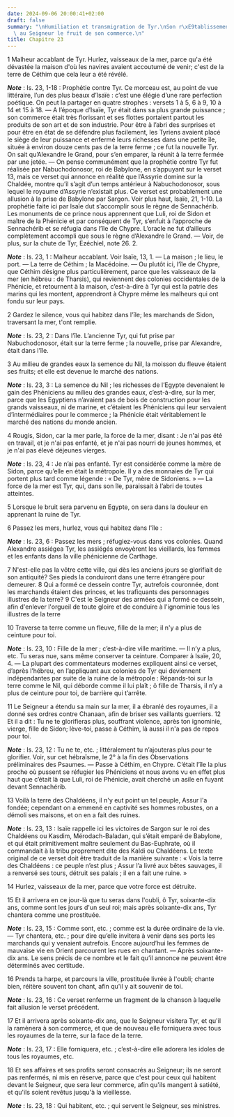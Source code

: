 ```yaml
---
date: 2024-09-06 20:00:41+02:00
draft: false
summary: "\nHumiliation et transmigration de Tyr.\nSon r\xE9tablissement.\nElle consacrera\
  \ au Seigneur le fruit de son commerce.\n"
title: Chapitre 23
---
```





1 Malheur accablant de Tyr. Hurlez, vaisseaux de la mer, parce qu'a été dévastée la maison d'où les navires avaient accoutumé de venir; c'est de la terre de Céthim que cela leur a été révélé.

***Note*** :  Is. 23, 1-18 : Prophétie contre Tyr. Ce morceau est, au point de vue littéraire, l’un des plus beaux d’Isaïe : c’est une élégie d’une rare perfection poétique. On peut la partager en quatre strophes : versets 1 à 5, 6 à 9, 10 à 14 et 15 à 18. ― A l’époque d’Isaïe, Tyr était dans sa plus grande puissance ; son commerce était très florissant et ses flottes portaient partout les produits de son art et de son industrie. Pour être à l’abri des surprises et pour être en état de se défendre plus facilement, les Tyriens avaient placé le siège de leur puissance et enfermé leurs richesses dans une petite île, située à environ douze cents pas de la terre ferme ; ce fut la nouvelle Tyr. On sait qu’Alexandre le Grand, pour s’en emparer, la réunit à la terre fermée par une jetée. ― On pense communément que la prophétie contre Tyr fut réalisée par Nabuchodonosor, roi de Babylone, en s’appuyant sur le verset 13, mais ce verset qui annonce en réalité que l’Assyrie domine sur la Chaldée, montre qu’il s’agit d’un temps
antérieur à Nabuchodonosor, sous lequel le royaume d’Assyrie n’existait plus. Ce verset est probablement une allusion à la prise de Babylone par Sargon. Voir plus haut, Isaïe, 21, 1-10. La prophétie faite ici par Isaïe dut s’accomplir sous le règne de Sennachérib. Les monuments de ce prince nous apprennent que Luli, roi de Sidon et maître de la Phénicie et par conséquent de Tyr, s’enfuit à l’approche de Sennachérib et se réfugia dans l’île de Chypre. L’oracle ne fut d’ailleurs complètement accompli que sous le règne d’Alexandre le Grand. ― Voir, de plus, sur la chute de Tyr, Ezéchiel, note 26. 2.

***Note*** :  Is. 23, 1 : Malheur accablant. Voir Isaïe, 13, 1. ― La maison ; le lieu, le port. ― La terre de Céthim ; la Macédoine. ― Ou plutôt ici, l’île de Chypre, que Céthim désigne plus particulièrement, parce que les vaisseaux de la mer (en hébreu : de Tharsis), qui reviennent des colonies occidentales de la Phénicie, et retournent à la maison, c’est-à-dire à Tyr qui est la patrie des marins qui les montent, apprendront à Chypre même les malheurs qui ont fondu sur leur pays.


2 Gardez le silence, vous qui habitez dans l'île; les marchands de Sidon, traversant la mer, t'ont remplie.

***Note*** :  Is. 23, 2 : Dans l’île. L’ancienne Tyr, qui fut prise par Nabuchodonosor, était sur la terre ferme ; la nouvelle, prise par Alexandre, était dans l’île.

3 Au milieu de grandes eaux la semence du Nil, la moisson du fleuve étaient ses fruits; et elle est devenue le marché des nations.

***Note*** :  Is. 23, 3 : La semence du Nil ; les richesses de l’Egypte devenaient le gain des Phéniciens au milieu des grandes eaux, c’est-à-dire, sur la mer, parce que les Egyptiens n’avaient pas de bois de construction pour les grands vaisseaux, ni de marine, et c’étaient les Phéniciens qui leur servaient d’intermédiaires pour le commerce ; la Phénicie était véritablement le marché des nations du monde ancien.


4 Rougis, Sidon, car la mer parle, la force de la mer, disant : Je n'ai pas été en travail, et je n'ai pas enfanté, et je n'ai pas nourri de jeunes hommes, et je n'ai pas élevé déjeunes vierges.

***Note*** :  Is. 23, 4 : Je n’ai pas enfanté. Tyr est considérée comme la mère de Sidon, parce qu’elle en était la métropole. Il y a des monnaies de Tyr qui portent plus tard comme légende : « De Tyr, mère de Sidoniens. » ― La force de la mer est Tyr, qui, dans son île, paraissait à l’abri de toutes atteintes.

5 Lorsque le bruit sera parvenu en Egypte, on sera dans la douleur en apprenant la ruine de Tyr.


6 Passez les mers, hurlez, vous qui habitez dans l'île :

***Note*** :  Is. 23, 6 : Passez les mers ; réfugiez-vous dans vos colonies. Quand Alexandre assiégea Tyr, les assiégés envoyèrent les vieillards, les femmes et les enfants dans la ville phénicienne de Carthage.

7 N'est-elle pas la vôtre cette ville, qui dès les anciens jours se glorifiait de son antiquité? Ses pieds la conduiront dans une terre étrangère pour demeurer. 8 Qui a formé ce dessein contre Tyr, autrefois couronnée, dont les marchands étaient des princes, et les trafiquants des personnages illustres de la terre? 9 C'est le Seigneur des armées qui a formé ce dessein, afin d'enlever l'orgueil de toute gloire et de conduire à l'ignominie tous les illustres de la terre


10 Traverse ta terre comme un fleuve, fille de la mer; il n'y a plus de ceinture pour toi.

***Note*** :  Is. 23, 10 : Fille de la mer ; c’est-à-dire ville maritime. ― Il n’y a plus, etc. Tu seras nue, sans même conserver ta ceinture. Comparer à Isaïe, 20, 4. ― La plupart des commentateurs modernes expliquent ainsi ce verset, d’après l’hébreu, en l’appliquant aux colonies de Tyr qui deviennent indépendantes par suite de la ruine de la métropole : Répands-toi sur la terre comme le Nil, qui déborde comme il lui plaît ; ô fille de Tharsis, il n’y a plus de ceinture pour toi, de barrière qui t’arrête.

11 Le Seigneur a étendu sa main sur la mer, il a ébranlé des royaumes, il a donné ses ordres contre Chanaan, afin de briser ses vaillants guerriers. 12 Et il a dit : Tu ne te glorifieras plus, souffrant violence, après ton ignominie, vierge, fille de Sidon; lève-toi, passe à Céthim, là aussi il n'a pas de repos pour toi.

***Note*** :  Is. 23, 12 : Tu ne te, etc. ; littéralement tu n’ajouteras plus pour te glorifier. Voir, sur cet hébraïsme, le 2° à la fin des Observations préliminaires des Psaumes. ― Passe à Céthim, en Chypre. C’était l’île la plus proche où pussent se réfugier les Phéniciens et nous avons vu en effet plus haut que c’était là que Luli, roi de Phénicie, avait cherché un asile en fuyant devant Sennachérib.

13 Voilà la terre des Chaldéens, il n'y eut point un tel peuple, Assur l'a fondée; cependant on a emmené en captivité ses hommes robustes, on a démoli ses maisons, et on en a fait des ruines.

***Note*** :  Is. 23, 13 : Isaïe rappelle ici les victoires de Sargon sur le roi des Chaldéens ou Kasdim, Mérodach-Baladan, qui s’était emparé de Babylone, et qui était primitivement maître seulement du Bas-Euphrate, où il commandait à la tribu proprement dite des Kaldi ou Chaldéens. Le texte original de ce verset doit être traduit de la manière suivante : « Vois la terre des Chaldéens : ce peuple n’est plus ; Assur l’a livré aux bêtes sauvages, il a renversé ses tours, détruit ses palais ; il en a fait une ruine. »


14 Hurlez, vaisseaux de la mer, parce que votre force est détruite.


15 Et il arrivera en ce jour-là que tu seras dans l'oubli, ô Tyr, soixante-dix ans, comme sont les jours d'un seul roi; mais après soixante-dix ans, Tyr chantera comme une prostituée.

***Note*** :  Is. 23, 15 : Comme sont, etc. ; comme est la durée ordinaire de la vie. ― Tyr chantera, etc. ; pour dire qu’elle invitera à venir dans ses ports les marchands qui y venaient autrefois. Encore aujourd’hui les femmes de mauvaise vie en Orient parcourent les rues en chantant. ― Après soixante-dix ans. Le sens précis de ce nombre et le fait qu’il annonce ne peuvent être déterminés avec certitude.

16 Prends ta harpe, et parcours la ville, prostituée livrée à l'oubli; chante bien, réitère souvent ton chant, afin qu'il y ait souvenir de toi.

***Note*** :  Is. 23, 16 : Ce verset renferme un fragment de la chanson à laquelle fait allusion le verset précédent.


17 Et il arrivera après soixante-dix ans, que le Seigneur visitera Tyr, et qu'il la ramènera à son commerce, et que de nouveau elle forniquera avec tous les royaumes de la terre, sur la face de la terre.

***Note*** :  Is. 23, 17 : Elle forniquera, etc. ; c’est-à-dire elle adorera les idoles de tous les royaumes, etc.

18 Et ses affaires et ses profits seront consacrés au Seigneur; ils ne seront pas renfermés, ni mis en réserve, parce que c'est pour ceux qui habitent devant le Seigneur, que sera leur commerce, afin qu'ils mangent à satiété, et qu'ils soient revêtus jusqu'à la vieillesse.

***Note*** :  Is. 23, 18 : Qui habitent, etc. ; qui servent le Seigneur, ses ministres.


